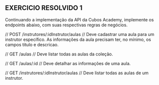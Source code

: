 ## EXERCICIO RESOLVIDO 1 ##

Continuando a implementação da API da Cubos Academy, implemente os endpoints abaixo, com suas respectivas regras de negócios.

// POST /instrutores/:idInstrutor/aulas
// Deve cadastrar uma aula para um instrutor específico. As informações da aula precisam ter, no mínimo, os campos titulo e descricao.

// GET /aulas
// Deve listar todas as aulas da coleção.

// GET /aulas/:id
// Deve detalhar as informações de uma aula.

// GET /instrutores/:idInstrutor/aulas
// Deve listar todas as aulas de um instrutor.